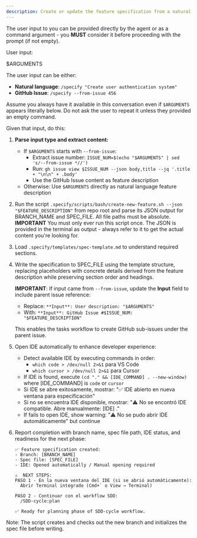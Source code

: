 ```yaml
---
description: Create or update the feature specification from a natural language feature description.
---
```


The user input to you can be provided directly by the agent or as a command argument - you **MUST** consider it before proceeding with the prompt (if not empty).

User input:

$ARGUMENTS

The user input can be either:

- **Natural language**: `/specify "Create user authentication system"`
- **GitHub Issue**: `/specify --from-issue 456`

Assume you always have it available in this conversation even if `$ARGUMENTS` appears literally below. Do not ask the user to repeat it unless they provided an empty command.

Given that input, do this:

1. **Parse input type and extract content:**
   - If `$ARGUMENTS` starts with `--from-issue`:
     - Extract issue number: `ISSUE_NUM=$(echo "$ARGUMENTS" | sed 's/--from-issue *//')`
     - Run: `gh issue view $ISSUE_NUM --json body,title --jq '.title + "\n\n" + .body'`
     - Use the GitHub Issue content as feature description
   - Otherwise: Use `$ARGUMENTS` directly as natural language feature description

2. Run the script `.specify/scripts/bash/create-new-feature.sh --json "$FEATURE_DESCRIPTION"` from repo root and parse its JSON output for BRANCH_NAME and SPEC_FILE. All file paths must be absolute.
   **IMPORTANT** You must only ever run this script once. The JSON is provided in the terminal as output - always refer to it to get the actual content you're looking for.
3. Load `.specify/templates/spec-template.md` to understand required sections.
4. Write the specification to SPEC_FILE using the template structure, replacing placeholders with concrete details derived from the feature description while preserving section order and headings.

   **IMPORTANT**: If input came from `--from-issue`, update the **Input** field to include parent issue reference:
   - Replace: `**Input**: User description: "$ARGUMENTS"`
   - With: `**Input**: GitHub Issue #$ISSUE_NUM: "$FEATURE_DESCRIPTION"`

   This enables the tasks workflow to create GitHub sub-issues under the parent issue.

5. Open IDE automatically to enhance developer experience:
   - Detect available IDE by executing commands in order:
     - `which code > /dev/null 2>&1` para VS Code
     - `which cursor > /dev/null 2>&1` para Cursor
   - If IDE is found, execute `(cd "." && [IDE_COMMAND] . --new-window)` where [IDE_COMMAND] is `code` or `cursor`
   - Si IDE se abre exitosamente, mostrar: "✅ IDE abierto en nueva ventana para especificación"
   - Si no se encuentra IDE disponible, mostrar: "⚠️ No se encontró IDE compatible. Abre manualmente: [IDE] ."
   - If fails to open IDE, show warning: "⚠️ No se pudo abrir IDE automáticamente" but continue

6. Report completion with branch name, spec file path, IDE status, and readiness for the next phase:

   ```
   ✅ Feature specification created:
   - Branch: [BRANCH_NAME]
   - Spec file: [SPEC_FILE]
   - IDE: Opened automatically / Manual opening required

   ⚠️  NEXT STEPS:
   PASO 1 - En la nueva ventana del IDE (si se abrió automáticamente):
     Abrir Terminal integrado (Cmd+` o View → Terminal)

   PASO 2 - Continuar con el workflow SDD:
     /SDD-cycle:plan

   ✅ Ready for planning phase of SDD-cycle workflow.
   ```

Note: The script creates and checks out the new branch and initializes the spec file before writing.
